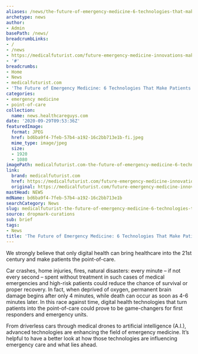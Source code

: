 ```yaml
---
aliases: /news/the-future-of-emergency-medicine-6-technologies-that-make-patients-the-point-of-care
archetype: news
author:
- Admin
basePath: /news/
breadcrumbLinks:
- /
- /news
- https://medicalfuturist.com/future-emergency-medicine-innovations-making-patients-point-care/
- '#'
breadcrumbs:
- Home
- News
- medicalfuturist.com
- 'The Future of Emergency Medicine: 6 Technologies That Make Patients The Point-of-Care'
categories:
- emergency medicine
- point-of-care
collection:
  name: news.healthcareguys.com
date: '2020-09-29T09:53:36Z'
featuredImage:
  format: JPEG
  href: bd6ba9f4-7feb-57b4-a192-16c2bb713e1b-fi.jpeg
  mime_type: image/jpeg
  size:
  - 1920
  - 1080
imagePath: medicalfuturist.com-the-future-of-emergency-medicine-6-technologies-that-make-patients-the-point-of-care
link:
  brand: medicalfuturist.com
  href: https://medicalfuturist.com/future-emergency-medicine-innovations-making-patients-point-care/
  original: https://medicalfuturist.com/future-emergency-medicine-innovations-making-patients-point-care/
mastHead: NEWS
mdName: bd6ba9f4-7feb-57b4-a192-16c2bb713e1b
searchCategory: News
slug: medicalfuturist-the-future-of-emergency-medicine-6-technologies-that-make-patients-the-point-of-care
source: dropmark-curations
sub: brief
tags:
- News
title: 'The Future of Emergency Medicine: 6 Technologies That Make Patients The Point-of-Care'
---
```


We strongly believe that only digital health can bring healthcare into the 21st century and make patients the point-of-care.

Car crashes, home injuries, fires, natural disasters: every minute – if not every second – spent without treatment in such cases of medical emergencies and high-risk patients could reduce the chance of survival or proper recovery. In fact, when deprived of oxygen, permanent brain damage begins after only 4 minutes, while death can occur as soon as 4-6 minutes later. In this race against time, digital health technologies that turn patients into the point-of-care could prove to be game-changers for first responders and emergency units. 

From driverless cars through medical drones to artificial intelligence (A.I.), advanced technologies are enhancing the field of emergency medicine. It’s helpful to have a better look at how those technologies are influencing emergency care and what lies ahead.